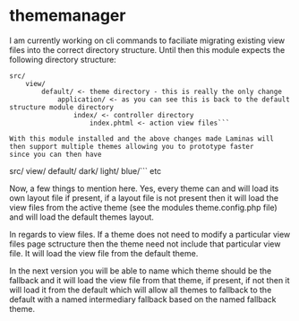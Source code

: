 # thememanager

I am currently working on cli commands to faciliate migrating existing view files into the correct directory structure. Until then
this module expects the following directory structure:

```
src/
    view/
        default/ <- theme directory - this is really the only change
            application/ <- as you can see this is back to the default structure module directory
                index/ <- controller directory
                    index.phtml <- action view files```

With this module installed and the above changes made Laminas will then support multiple themes allowing you to prototype faster
since you can then have
```
src/
    view/
        default/
        dark/
        light/
        blue/```
etc

Now, a few things to mention here. Yes, every theme can and will load its own layout file if present, if a layout file is not present then
it will load the view files from the active theme (see the modules theme.config.php file) and will load the default themes layout.

In regards to view files. If a theme does not need to modify a particular view files page sctructure then the theme need not include that
particular view file. It will load the view file from the default theme.

In the next version you will be able to name which theme should be the fallback and it will load the view file from that theme, if present, if not then it will load it from the default which will allow all themes to fallback to the default with a named intermediary fallback based on the named fallback theme.
